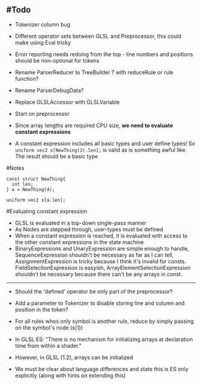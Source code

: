 #Todo
------
- Tokenizer column bug
- Different operator sets between GLSL and Preprocessor, this could make using Eval tricky
- Error reporting needs redoing from the top - line numbers and positions should be non-optional for tokens
- Rename ParserReducer to TreeBuilder ? with reduceRule or rule function?
- Rename ParserDebugData?
- Replace GLSLAccessor with GLSLVariable
- Start on preprocessor
- Since array lengths are required CPU size, **we need to evaluate constant expressions**

- A constant expression includes all basic types and user define types! So ```uniform vec2 x[NewThing(3).len];``` is valid as is something awful like. The result should be a basic type


#Notes
````
const struct NewThing{
  int len; 
} a = NewThing(4);

uniform vec2 x[a.len];
````
#Evaluating constant expression
- GLSL is evaluated in a top-down single-pass manner
- As Nodes are stepped through, user-types must be defined
- When a constant expression is reached, it is evaluated with access to the other constant expressions in the state machine
- BinaryExpressions and UnaryExpression are simple enough to handle, SequenceExpression shouldn't be necessary as far as I can tell, AssignmentExpression is tricky because I think it's invalid for consts. FieldSelectionExpression is easyish, ArrayElementSelectionExpression shouldn't be necessary because there can't be any arrays in const. 
----

- Should the 'defined' operator be only part of the preprocessor?
- Add a parameter to Tokenizer to disable storing line and column and position in the token?

- For all rules whos only symbol is another rule, reduce by simply passing on the symbol's node (s(1))

- In GLSL ES: "There is no mechanism for initializing arrays at declaration time from within a shader."
- However, in GLSL (1.2), arrays can be initialized
- We must be clear about language differences and state this is ES only explicitly (along with hints on extending this)